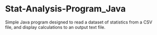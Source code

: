 # Stat-Analysis-Program_Java
Simple Java program designed to read a dataset of statistics from a CSV file, and display calculations to an output text file.
